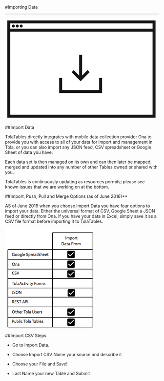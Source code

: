 #Importing Data

---

![](images/import.png)

##Import Data

TolaTables directly integrates with mobile data collection provider Ona to provide you with access to all of your data for import and management in Tola, or you can also import any JSON feed, CSV spreadsheet or Google Sheet of data you have. 

Each data set is then managed on its own and can then later be mapped, merged and updated into any number of other Tables owned or shared with you.  

TolaTables is continuously updating as resources permits; please see known issues that we are working on at the bottom.  

##Import, Push, Pull and Merge Options (as of June 2016)**


AS of June 2016 when you choose Import Data you have four options to import your data. Either the universal format of CSV, Google Sheet a JSON feed or directly from Ona. If you have your data in Excel, simply save it as a CSV file format before importing it to TolaTables.  

![](images/import_matrix.png)


##Import CSV Steps
* Go to Import Data.

* Choose Import CSV Name your source and describe it

* Choose your File and Save!

* Last Name your new Table and Submit 







